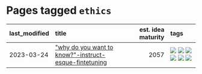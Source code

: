 # Pages tagged `ethics`

|last_modified|title|est. idea maturity|tags
|:---|:---|---:|:---|
|2023-03-24|["why do you want to know?"-instruct-esque-fintetuning](../whydoyouwantoknow.md)|2057|[![](https://img.shields.io/badge/tag-agency-5b6ac0)](../tags/agency.md) [![](https://img.shields.io/badge/tag-alignment-062ab)](../tags/alignment.md) [![](https://img.shields.io/badge/tag-ethics-95446)](../tags/ethics.md) [![](https://img.shields.io/badge/tag-modeling-d5a11)](../tags/modeling.md) [![](https://img.shields.io/badge/tag-nlp-91514)](../tags/nlp.md) [![](https://img.shields.io/badge/tag-privacy-4d8aaa)](../tags/privacy.md)|
